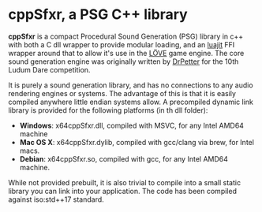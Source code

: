 # cppSfxr, a PSG C++ library

**cppSfxr** is a compact Procedural Sound Generation (PSG) library in c++ with both
a C dll wrapper to provide modular loading, and an [luajit](https://luajit.org)
FFI wrapper around that to allow it's use in the [LÖVE](https://love2d.org)
game engine. The core sound generation engine was originally written by
[DrPetter](https://www.drpetter.se/project_sfxr.html) for the 10th Ludum Dare competition.

It is purely a sound generation library, and has no connections to any audio
rendering engines or systems. The advantage of this is that it is easily compiled
anywhere little endian systems allow. A precompiled dynamic link library is provided
for the following platforms (in th dll folder):

* **Windows**: x64cppSfxr.dll, compiled with MSVC, for any Intel AMD64 machine
* **Mac OS X**: x64cppSfxr.dylib, compiled with gcc/clang via brew, for Intel macs.
* **Debian**: x64cppSfxr.so, compiled with gcc, for any Intel AMD64 machine.

While not provided prebuilt, it is also trivial to compile into a small static library
you can link into your application. The code has been compiled against iso:std++17 standard.
